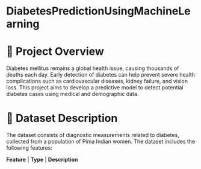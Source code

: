 # DiabetesPredictionUsingMachineLearning

# 📖 Project Overview
Diabetes mellitus remains a global health issue, causing thousands of deaths each day. Early detection of diabetes can help prevent severe health complications such as cardiovascular diseases, kidney failure, and vision loss. This project aims to develop a predictive model to detect potential diabetes cases using medical and demographic data.

# 💾 Dataset Description
The dataset consists of diagnostic measurements related to diabetes, collected from a population of Pima Indian women. The dataset includes the following features:

**Feature** | **Type** | **Description**    
